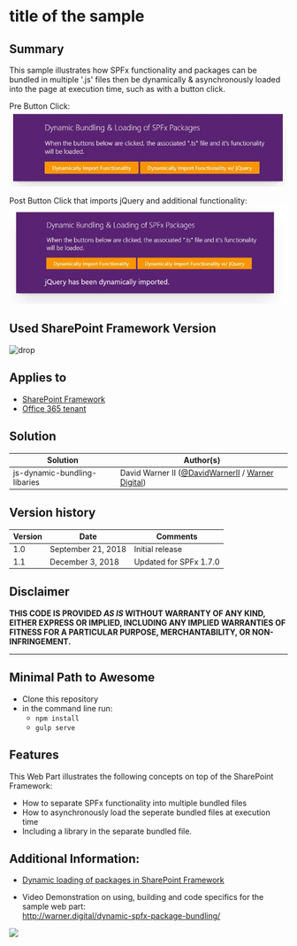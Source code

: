 # title of the sample

## Summary
This sample illustrates how SPFx functionality and packages can be bundled in multiple '.js' files then be dynamically & asynchronously loaded into the page at execution time, such as with a button click.

Pre Button Click:
![preview](./assets/WebPart-Preview-PreClick.jpg)

Post Button Click that imports jQuery and additional functionality:
![preview](./assets/WebPart-Preview-PostjQueryClick.jpg)

## Used SharePoint Framework Version 
![drop](https://img.shields.io/badge/drop-1.7.0-orange.svg)

## Applies to

* [SharePoint Framework](https:/dev.office.com/sharepoint)
* [Office 365 tenant](https://dev.office.com/sharepoint/docs/spfx/set-up-your-development-environment)


## Solution

Solution|Author(s)
--------|---------
js-dynamic-bundling-libaries | David Warner II ([@DavidWarnerII](https://twitter.com/davidwarnerii) / [Warner Digital](http://warner.digital))

## Version history

Version|Date|Comments
-------|----|--------
1.0|September 21, 2018|Initial release
1.1|December 3, 2018|Updated for SPFx 1.7.0

## Disclaimer
**THIS CODE IS PROVIDED *AS IS* WITHOUT WARRANTY OF ANY KIND, EITHER EXPRESS OR IMPLIED, INCLUDING ANY IMPLIED WARRANTIES OF FITNESS FOR A PARTICULAR PURPOSE, MERCHANTABILITY, OR NON-INFRINGEMENT.**

---

## Minimal Path to Awesome

- Clone this repository
- in the command line run:
  - `npm install`
  - `gulp serve`



## Features
This Web Part illustrates the following concepts on top of the SharePoint Framework:

- How to separate SPFx functionality into multiple bundled files
- How to asynchronously load the seperate bundled files at execution time
- Including a library in the separate bundled file.

## Additional Information:
- [Dynamic loading of packages in SharePoint Framework](https://docs.microsoft.com/en-us/sharepoint/dev/spfx/dynamic-loading)

- Video Demonstration on using, building and code specifics for the sample web part:<br>   http://warner.digital/dynamic-spfx-package-bundling/ 

<img src="https://telemetry.sharepointpnp.com/sp-dev-fx-webparts/samples/js-dynamic-bundling-libraries" />
